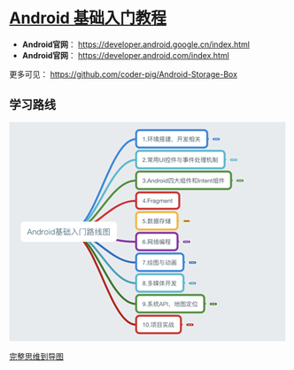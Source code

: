 # [Android 基础入门教程](https://www.runoob.com/w3cnote_genre/android)

- **Android官网**： https://developer.android.google.cn/index.html
- **Android官网**： https://developer.android.com/index.html

更多可见： https://github.com/coder-pig/Android-Storage-Box

## 学习路线

<img src="\Android\img\1-1.png">

<a href="\Android\download\androidmap.pdf">完整思维到导图</a>